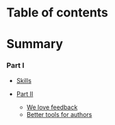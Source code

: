 # Table of contents

# Summary

### Part I

* [Skills](skills/readme.md)

* [Part II](part2/README.md)
    * [We love feedback](part2/README.md#feedback)
    * [Better tools for authors](part2/README.md#tools)